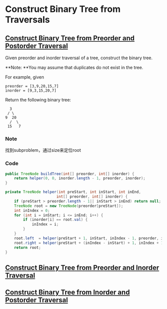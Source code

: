 # Construct Binary Tree from Traversals

## [Construct Binary Tree from Preorder and Postorder Traversal](https://leetcode.com/problems/construct-binary-tree-from-preorder-and-inorder-traversal/description/)

Given preorder and inorder traversal of a tree, construct the binary tree.

**Note: **You may assume that duplicates do not exist in the tree.

For example, given

```
preorder = [3,9,20,15,7]
inorder = [9,3,15,20,7]
```

Return the following binary tree:

```
  3
 / \
9  20
  /  \
 15   7
```

### Note

找到subproblem，通过size来定位root

### Code

```java
public TreeNode buildTree(int[] preorder, int[] inorder) {
    return helper(0, 0, inorder.length - 1, preorder, inorder);
}

private TreeNode helper(int preStart, int inStart, int inEnd,
                       int[] preorder, int[] inorder) {
    if (preStart > preorder.length - 1|| inStart > inEnd) return null;
    TreeNode root = new TreeNode(preorder[preStart]);
    int inIndex = 0;
    for (int i = inStart; i <= inEnd; i++) {
        if (inorder[i] == root.val) {
            inIndex = i;
        }
    }
    root.left  = helper(preStart + 1, inStart, inIndex - 1, preorder, inorder);
    root.right = helper(preStart + (inIndex - inStart) + 1, inIndex + 1, inEnd, preorder, inorder);
    return root;
}
```

## [Construct Binary Tree from Preorder and Inorder Traversal](https://leetcode.com/problems/construct-binary-tree-from-inorder-and-postorder-traversal/description/)



## [Construct Binary Tree from Inorder and Postorder Traversal](https://leetcode.com/problems/construct-binary-tree-from-preorder-and-postorder-traversal/description/)



